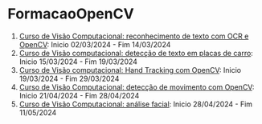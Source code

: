 # FormacaoOpenCV

1. [Curso de Visão Computacional: reconhecimento de texto com OCR e OpenCV](https://cursos.alura.com.br/course/visao-computacional-reconhecimento-texto-ocr-opencv): Inicio 02/03/2024 - Fim 14/03/2024
2. [Curso de Visão computacional: detecção de texto em placas de carro](https://cursos.alura.com.br/course/visao-computacional-deteccao-texto-placas-carro): Inicio 15/03/2024 - Fim 19/03/2024
4. [Curso de Visão computacional: Hand Tracking com OpenCV](https://cursos.alura.com.br/course/visao-computacional-hand-tracking-opencv): Inicio 19/03/2024 - Fim 29/03/2024
5. [Curso de Visão Computacional: detecção de movimento com OpenCV](https://cursos.alura.com.br/course/visao-computacional-deteccao-movimento-opencv): Inicio 21/04/2024 - Fim 28/04/2024
6. [Curso de Visão Computacional: análise facial](https://cursos.alura.com.br/course/visao-computacional-analise-facial): Inicio 28/04/2024 - Fim 11/05/2024

